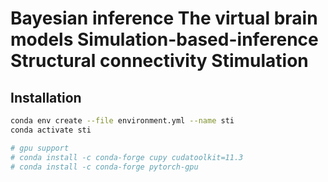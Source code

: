 # Bayesian inference The virtual brain models Simulation-based-inference Structural connectivity Stimulation

## Installation

```sh
conda env create --file environment.yml --name sti
conda activate sti

# gpu support
# conda install -c conda-forge cupy cudatoolkit=11.3
# conda install -c conda-forge pytorch-gpu
```
